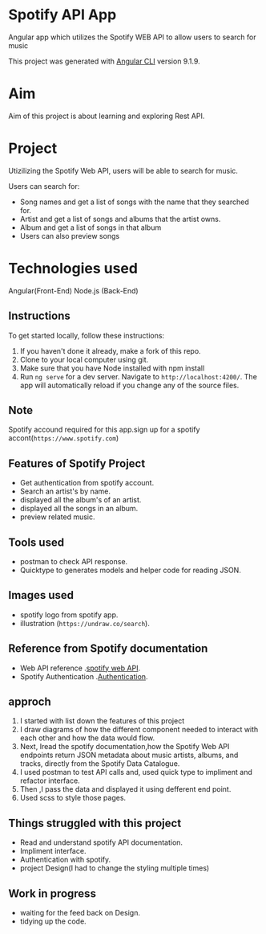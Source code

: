 # Spotify API App

Angular app which utilizes the Spotify WEB API to allow users to search for music

This project was generated with [Angular CLI](https://github.com/angular/angular-cli) version 9.1.9.

# Aim

Aim of this project is about learning and exploring Rest API.

# Project

Utizilizing the Spotify Web API, users will be able to search for music.

Users can search for:

- Song names and get a list of songs with the name that they searched for.
- Artist and get a list of songs and albums that the artist owns.
- Album and get a list of songs in that album
- Users can also preview songs

# Technologies used

Angular(Front-End)
Node.js (Back-End)

## Instructions

To get started locally, follow these instructions:

1. If you haven't done it already, make a fork of this repo.
2. Clone to your local computer using git.
3. Make sure that you have Node installed with npm install
4. Run `ng serve` for a dev server. Navigate to `http://localhost:4200/`. The app will automatically reload if you change any of the source files.

## Note

Spotify accound required for this app.sign up for a spotify accont(`https://www.spotify.com`)

## Features of Spotify Project

- Get authentication from spotify account.
- Search an artist's by name.
- displayed all the album's of an artist.
- displayed all the songs in an album.
- preview related music.

## Tools used

- postman to check API response.
- Quicktype to generates models and helper code for reading JSON.

## Images used

- spotify logo from spotify app.
- illustration (`https://undraw.co/search`).

## Reference from Spotify documentation

- Web API reference .[spotify web API](https://developer.spotify.com/documentation/web-api/).
- Spotify Authentication .[Authentication](https://developer.spotify.com/documentation/general/guides/authorization-guide/).

## approch

1. I started with list down the features of this project
2. I draw diagrams of how the different component needed to interact with each other and how the data would flow.
3. Next, Iread the spotify documentation,how the Spotify Web API endpoints return JSON metadata about music artists, albums, and tracks, directly from the Spotify Data Catalogue.
4. I used postman to test API calls and, used quick type to impliment and refactor interface.
5. Then ,I pass the data and displayed it using defferent end point.
6. Used scss to style those pages.

## Things struggled with this project

- Read and understand spotify API documentation.
- Impliment interface.
- Authentication with spotify.
- project Design(I had to change the styling multiple times)

## Work in progress

- waiting for the feed back on Design.
- tidying up the code.

